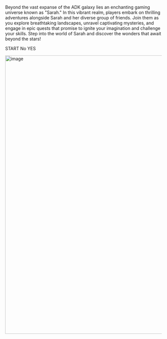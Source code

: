 Beyond the vast expanse of the ADK galaxy 
lies an enchanting gaming universe known as "Sarah." 
In this vibrant realm, players embark on thrilling adventures
alongside Sarah and her diverse group of friends. Join 
them as you explore breathtaking landscapes, unravel captivating mysteries, 
and engage in epic quests that promise to ignite your imagination and challenge your 
skills. Step into the world of Sarah and discover the wonders that await beyond the stars!


START 
No YES

<img width="896" alt="image" src="https://github.com/user-attachments/assets/68ee55fa-074e-4f2d-be66-bc55d5ecdd45" />













